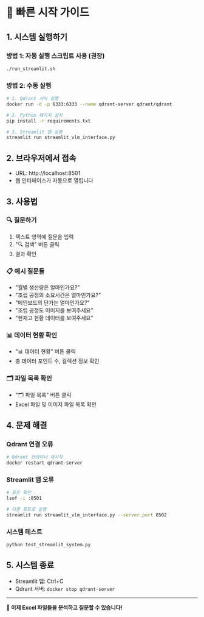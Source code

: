 # 🚀 빠른 시작 가이드

## 1. 시스템 실행하기

### 방법 1: 자동 실행 스크립트 사용 (권장)
```bash
./run_streamlit.sh
```

### 방법 2: 수동 실행
```bash
# 1. Qdrant 서버 실행
docker run -d -p 6333:6333 --name qdrant-server qdrant/qdrant

# 2. Python 패키지 설치
pip install -r requirements.txt

# 3. Streamlit 앱 실행
streamlit run streamlit_vlm_interface.py
```

## 2. 브라우저에서 접속
- URL: http://localhost:8501
- 웹 인터페이스가 자동으로 열립니다

## 3. 사용법

### 🔍 질문하기
1. 텍스트 영역에 질문을 입력
2. "🔍 검색" 버튼 클릭
3. 결과 확인

### 📋 예시 질문들
- "월별 생산량은 얼마인가요?"
- "조립 공정의 소요시간은 얼마인가요?"
- "메인보드의 단가는 얼마인가요?"
- "조립 공정도 이미지를 보여주세요"
- "현재고 현황 데이터를 보여주세요"

### 📊 데이터 현황 확인
- "📊 데이터 현황" 버튼 클릭
- 총 데이터 포인트 수, 컬렉션 정보 확인

### 🗂️ 파일 목록 확인
- "🗂️ 파일 목록" 버튼 클릭
- Excel 파일 및 이미지 파일 목록 확인

## 4. 문제 해결

### Qdrant 연결 오류
```bash
# Qdrant 컨테이너 재시작
docker restart qdrant-server
```

### Streamlit 앱 오류
```bash
# 포트 확인
lsof -i :8501

# 다른 포트로 실행
streamlit run streamlit_vlm_interface.py --server.port 8502
```

### 시스템 테스트
```bash
python test_streamlit_system.py
```

## 5. 시스템 종료
- Streamlit 앱: Ctrl+C
- Qdrant 서버: `docker stop qdrant-server`

---

**🎉 이제 Excel 파일들을 분석하고 질문할 수 있습니다!**
